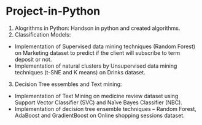 # Project-in-Python
1. Alogrithms in Python: Handson in python and created algorithms.
2. Classification Models:
-	Implementation of Supervised data mining techniques (Random Forest) on Marketing dataset to predict if the client will subscribe to term deposit or not.
-	Implementation of natural clusters by Unsupervised data mining techniques (t-SNE and K means) on Drinks dataset.
3. Decision Tree essembles and Text mining:
-	Implementation of Text Mining on medicine review dataset using Support Vector Classifier (SVC) and Naïve Bayes Classifier (NBC).
-	Implementation of decision tree ensemble techniques – Random Forest, AdaBoost and GradientBoost on Online shopping sessions dataset. 
